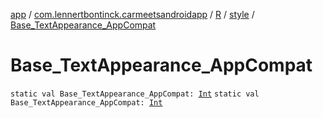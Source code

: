 [app](../../../index.md) / [com.lennertbontinck.carmeetsandroidapp](../../index.md) / [R](../index.md) / [style](index.md) / [Base_TextAppearance_AppCompat](./-base_-text-appearance_-app-compat.md)

# Base_TextAppearance_AppCompat

`static val Base_TextAppearance_AppCompat: `[`Int`](https://kotlinlang.org/api/latest/jvm/stdlib/kotlin/-int/index.html)
`static val Base_TextAppearance_AppCompat: `[`Int`](https://kotlinlang.org/api/latest/jvm/stdlib/kotlin/-int/index.html)
